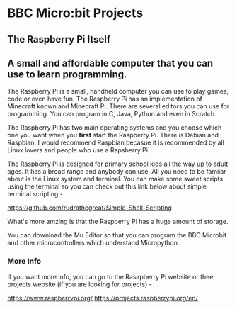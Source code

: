 # BBC Micro:bit Projects
## The Raspberry Pi Itself

A small and affordable computer that you can use to learn programming.
------------------------------------------------------------------------------------------------------------------------------------------

The Raspberry Pi is a small, handheld computer you can use to play games, code or even have fun. The Raspberry Pi has an implementation of Minecraft known and Minecraft Pi. There are several editors you can use for programming. You can program in C, Java, Python and even in Scratch.

The Raspberry Pi has two main operating systems and you choose which one you want when you **first** start the Raspberry Pi. There is Debian and Raspbian. I would recommend Raspbian becasue it is recommended by all Linux lovers and people who use a Rapsberry Pi.

The Raspberry Pi is designed for primary school kids all the way up to adult ages. It has a broad range and anybody can use. All you need to be famiiar about is the Linux system and terminal. You can make some sweet scripts using the terminal so you can check out this link below about simple terminal scripting -

https://github.com/rudrathegreat/Simple-Shell-Scripting

What's more amzing is that the Raspberry Pi has a huge amount of storage.

You can download the Mu Editor so that you can program the BBC Microbit and other microcontrollers which understand Micropython.

### More Info

If you want more info, you can go to the Rasapberry  Pi website or thee projects website (if you are looking for projects) -

https://www.raspberrypi.org/
https://projects.raspberrypi.org/en/
